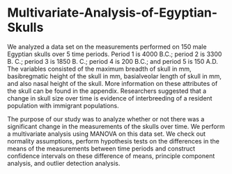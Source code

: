 # Multivariate-Analysis-of-Egyptian-Skulls
We analyzed a data set on the measurements performed on 150 male Egyptian skulls over 5 time periods. Period 1 is 4000 B.C.; period 2 is 3300 B. C.; period 3 is 1850 B. C.; period 4 is 200 B.C.; and period 5 is 150 A.D. The variables consisted of the maximum breadth of skull in mm, basibregmatic height of the skull in mm, basialveolar length of skull in mm, and also nasal height of the skull. More information on these attributes of the skull can be found in the appendix. Researchers suggested that a change in skull size over time is evidence of interbreeding of a resident population with immigrant populations. 

The purpose of our study was to analyze whether or not there was a significant change in the measurements of the skulls over time. We perform a multivariate analysis using MANOVA on this data set. We check out normality assumptions, perform hypothesis tests on the differences in the means of the measurements between time periods and construct confidence intervals on these difference of means, principle component analysis, and outlier detection analysis.
